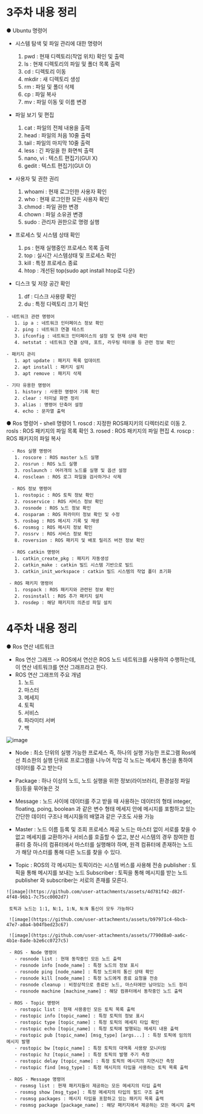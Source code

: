 # 3주차 내용 정리

    
● Ubuntu 명령어
  - 시스템 탐색 및 파일 관리에 대한 명령어
     1. pwd : 현재 디렉토리(작업 위치) 확인 및 출력 
     2. ls : 현재 디렉토리의 파일 및 폴더 목록 출력 
     3. cd : 디렉토리 이동
     4. mkdir : 새 디렉토리 생성
     5. rm : 파일 및 폴더 삭제
     6. cp : 파일 복사
     7. mv : 파일 이동 및 이름 변경

   - 파일 보기 및 편집
     1. cat : 파일의 전체 내용을 출력
     2. head : 파일의 처음 10줄 출력
     3. tail : 파일의 마지막 10줄 출력
     4. less : 긴 파일을 한 화면씩 출력
     5. nano, vi : 텍스트 편집기(GUI X) 
     6. gedit : 텍스트 편집기(GUI O)
 
   - 사용자 및 권한 권리
     1. whoami : 현재 로그인한 사용자 확인
     2. who : 현재 로그인한 모든 사용자 확인
     3. chmod : 파일 권한 변경
     4. chown : 파일 소유권 변경
     5. sudo : 관리자 권한으로 명령 실행

   - 프로세스 및 시스템 상태 확인
     1. ps : 현재 실행중인 프로세스 목록 출력
     2. top : 실시간 시스템상태 및 프로세스 확인
     3. kill : 특정 프로세스 종료
     4. htop : 개선된 top(sudo apt install htop로 다운)
     
   - 디스크 및 저장 공간 확인
       1. df : 디스크 사용량 확인
       2. du : 특정 디렉토리 크기 확인
    
    - 네트워크 관련 명령어
       1. ip a : 네트워크 인터페이스 정보 확인
       2. ping : 네트워크 연결 테스트 
       3. ifconfig : 네트워크 인터페이스의 설정 및 현재 상태 확인
       4. netstat : 네트워크 연결 상태, 포트, 라우팅 테이블 등 관련 정보 확인

    - 패키지 관리
       1. apt update : 패키지 목록 업데이트
       2. apt install : 패키지 설치
       3. apt remove : 패키지 삭제

    - 기타 유용한 명령어
       1. history : 사용한 명령어 기록 확인
       2. clear : 터미널 화면 정리
       3. alias : 명령어 단축어 설정
       4. echo : 문자열 출력

● Ros 명령어
      - shell 명령어
       1. roscd : 지정한 ROS패지키의 디렉터리로 이동
       2. rosls : ROS 패키지의 파일 목록 확인
       3. rosed : ROS 패키지의 파일 편집
       4. roscp : ROS 패키지의 파일 복사
 
      - Ros 실행 명령어
       1. roscore : ROS master 노드 실행
       2. rosrun : ROS 노드 실행
       3. roslaunch : 여러개의 노드를 실행 및 옵션 설정
       4. rosclean : ROS 로그 파일을 검사하거나 삭제

      - ROS 정보 명령어 
       1. rostopic : ROS 토픽 정보 확인
       2. rosservice : ROS 서비스 정보 확인
       3. rosnode : ROS 노드 정보 확인
       4. rosparam : ROS 파라미터 정보 확인 및 수정
       5. rosbag : ROS 메시지 기록 및 재생
       6. rosmsg : ROS 메시지 정보 확인
       7. rossrv : ROS 서비스 정보 확인
       8. roversion : ROS 패키지 및 배포 릴리즈 버전 정보 확인

      - ROS catkin 명령어
       1. catkin_create_pkg : 패지키 자동생성
       2. catkin_make : catkin 빌드 시스템 기반으로 빌드
       3. catkin_init_workspace : catkin 빌드 시스템의 작업 폴더 초기화

     - ROS 패키지 명령어
       1. rospack : ROS 패키지와 관련된 정보 확인
       2. rosinstall : ROS 추가 패키지 설치
       3. rosdep : 해당 패키지의 의존성 파일 설치

# 4주차 내용 정리

 ●  Ros 연산 네트워크
  - Ros 연산 그래프
  -> ROS에서 연산은 ROS 노드 네트워크를 사용하여 수행하는데, 이 연산 네트워크를 연산 그래프라고 한다.
  - ROS 연산 그래프의 주요 개념
    1. 노드
    2. 마스터
    3. 메세지
    4. 토픽
    5. 서비스
    6. 파라미터 서버
    7. 백
   
   ![image](https://github.com/user-attachments/assets/fcd27b21-38f5-4830-8739-4292fc15287f)

  - Node : 최소 단위의 실행 가능한 프로세스 즉, 하나의 실행 가능한 프로그램
    Ros에선 최소한의 실행 단위로 프로그램을 나누어 작업
    각 노드는 메세지 통신을 통하여 데이터를 주고 받는다
     
  - Package : 하나 이상의 노드, 노드 실행을 위한 정보(라이브러리, 환경설정 파일 등)등을 묶어놓은 것
    
  - Message : 노드 사이에 데이터를 주고 받을 때 사용하는 데이터의 형태
     integer, floating, poing, boolean 과 같은 변수 형태
    메세지 안에 메시지를 포함하고 있는 간단한 데이터 구조나 메시지들의 배열과 같은 구조도 사용 가능

   - Master : 노드 이름 등록 및 조회 프로세스 제공
     노드는 마스터 없이 서로를 찾을 수 없고 메세지를 교환하거나 서비스를 호출할 수 없고,
     분산 시스템의 경우 참여한 컴퓨터 중 하나의 컴퓨터에서 마스터를 실행해야 하며,
     원격 컴퓨터에 존재하는 노드가 해당 마스터를 통해 다른 노드를 찾을 수 있다.

   - Topic : ROS의 각 메시지는 토픽이라는 시스템 버스를 사용해 전송
     publisher : 토픽을 통해 메시지를 보내는 노드
     Subscriber : 토픽을 통해 메시지를 받는 노드
     publisher 와 subscriber는 서로의 존재를 모른다.

    ![image](https://github.com/user-attachments/assets/4d781f42-d82f-4f48-96b1-7c75cc0002d7)

     토픽과 노드는 1:1, N:1, 1:N, N:N 통신이 모두 가능하다

     ![image](https://github.com/user-attachments/assets/b97971c4-6bcb-47e7-a0a4-b04fbed23c67)

     ![image](https://github.com/user-attachments/assets/7790d8a0-aa6c-4b1e-8ade-b2e6cc0727c5)

     - ROS - Node 명령어
       - rosnode list : 현재 동작중인 모든 노드 출력
       - rosnode info [node_name] : 특정 노드의 정보 표시 
       - rosnode ping [node_name] : 특정 노드와의 통신 상태 확인
       - rosnode kill [node_name] : 특정 노드에게 종료 요청을 전송
       - rosnode cleanup : 비정상적으로 종료된 노드, 마스터에만 남아있는 노드 정리
       - rosnode machine [machine_name] : 해당 컴퓨터에서 동작중인 노드 출력

     - ROS - Topic 명령어
       - rostopic list : 현재 사용중인 모든 토픽 목록 출력
       - rostopic info [topic_name] : 특정 토픽의 정보 표시
       - rostopic type [topic_name] : 특정 토픽의 메세지 타입 확인
       - rostopic echo [topic_name] : 특정 토픽에 발행되는 메세지 내용 출력
       - rostopic pub [topic_name] [msg_type] [args...] : 특정 토픽에 임의의 메시지 발행
       - rostopic bw [topic_name] : 특정 토픽의 대역폭 사용량 모니터링
       - rostopic hz [topic_name] : 특정 토픽의 발행 주기 측정
       - rostopic delay [topic_name] : 특정 토픽의 메시지의 지연시간 측정
       - rostopic find [msg_type] : 특정 메시지의 타입을 사용하는 토픽 목록 출력

     - ROS - Message 명령어
       - rosmsg list : 현재 패키지들이 제공하는 모든 메세지의 타입 출력
       - rosmsg show [msg_type] : 특정 메세지의 타입의 필드 구조 출력
       - rosmsg packages : 메시지 타입을 포함하고 있는 패키지 목록 출력
       - rosmsg package [package_name] : 해당 패키지에서 제공하는 모든 메시지 출력
     
     
 
   

    
